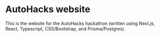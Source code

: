 # AutoHacks website

This is the website for the AutoHacks hackathon (written using Next.js, React, Typescript, CSS/Bootstrap, and Prisma/Postgres).
